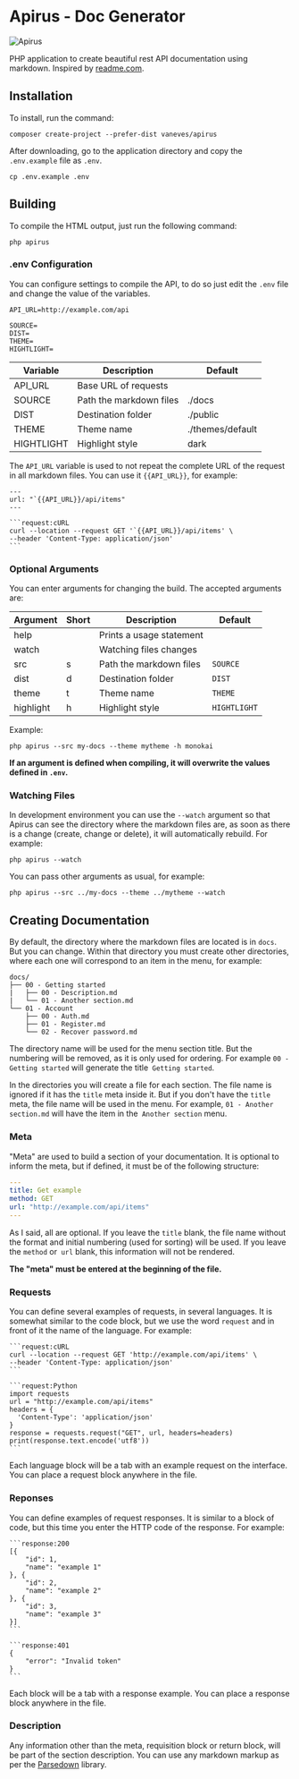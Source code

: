 # Apirus - Doc Generator

![Apirus](https://user-images.githubusercontent.com/146581/82272220-50305680-9950-11ea-92d5-38cbe914d98f.png)

PHP application to create beautiful rest API documentation using markdown. Inspired by [readme.com](https://readme.com/).

## Installation

To install, run the command:

```
composer create-project --prefer-dist vaneves/apirus
```

After downloading, go to the application directory and copy the `.env.example` file as `.env`.

```
cp .env.example .env
```

## Building

To compile the HTML output, just run the following command:

```
php apirus
```

### .env Configuration

You can configure settings to compile the API, to do so just edit the `.env` file and change the value of the variables.

```
API_URL=http://example.com/api

SOURCE=
DIST=
THEME=
HIGHTLIGHT=
```

| Variable   | Description             | Default          |
|------------|-------------------------|------------------|
| API_URL    | Base URL of requests    |                  |
| SOURCE     | Path the markdown files | ./docs           |
| DIST       | Destination folder      | ./public         |
| THEME      | Theme name              | ./themes/default |
| HIGHTLIGHT | Highlight style         | dark             |

The `API_URL` variable is used to not repeat the complete URL of the request in all markdown files. You can use it `{{API_URL}}`, for example:

````
---
url: "`{{API_URL}}/api/items"
---

```request:cURL
curl --location --request GET '`{{API_URL}}/api/items' \
--header 'Content-Type: application/json' 
```
````

### Optional Arguments

You can enter arguments for changing the build. The accepted arguments are:

| Argument  | Short | Description              | Default      |
|-----------|-------|--------------------------|--------------|
| help      |       | Prints a usage statement |              |
| watch     |       | Watching files changes   |              |
| src       | s     | Path the markdown files  | `SOURCE`     |
| dist      | d     | Destination folder       | `DIST`       |
| theme     | t     | Theme name               | `THEME`      |
| highlight | h     | Highlight style          | `HIGHTLIGHT` |

Example:

```
php apirus --src my-docs --theme mytheme -h monokai
```

**If an argument is defined when compiling, it will overwrite the values defined in `.env`.**

### Watching Files

In development environment you can use the `--watch` argument so that Apirus can see the directory where the markdown files are, as soon as there is a change (create, change or delete), it will automatically rebuild. For example:

```
php apirus --watch
```

You can pass other arguments as usual, for example:

```
php apirus --src ../my-docs --theme ../mytheme --watch
```

## Creating Documentation

By default, the directory where the markdown files are located is in `docs`. But you can change. Within that directory you must create other directories, where each one will correspond to an item in the menu, for example:

```
docs/
├── 00 - Getting started
|   ├── 00 - Description.md
|   └── 01 - Another section.md
└── 01 - Account
    ├── 00 - Auth.md
    ├── 01 - Register.md
    └── 02 - Recover password.md
```

The directory name will be used for the menu section title. But the numbering will be removed, as it is only used for ordering. For example `00 - Getting started` will generate the title` Getting started`.

In the directories you will create a file for each section. The file name is ignored if it has the `title` meta inside it. But if you don't have the `title` meta, the file name will be used in the menu. For example, `01 - Another section.md` will have the item in the` Another section` menu.

### Meta

"Meta" are used to build a section of your documentation. It is optional to inform the meta, but if defined, it must be of the following structure:

```yaml
---
title: Get example
method: GET
url: "http://example.com/api/items"
---
```

As I said, all are optional. If you leave the `title` blank, the file name without the format and initial numbering (used for sorting) will be used. If you leave the `method` or` url` blank, this information will not be rendered.

**The "meta" must be entered at the beginning of the file.**

### Requests

You can define several examples of requests, in several languages. It is somewhat similar to the code block, but we use the word `request` and in front of it the name of the language. For example:

````
```request:cURL
curl --location --request GET 'http://example.com/api/items' \
--header 'Content-Type: application/json' 
```
````

````
```request:Python
import requests
url = "http://example.com/api/items"
headers = {
  'Content-Type': 'application/json'
}
response = requests.request("GET", url, headers=headers)
print(response.text.encode('utf8'))
```
````

Each language block will be a tab with an example request on the interface. You can place a request block anywhere in the file.

### Reponses

You can define examples of request responses. It is similar to a block of code, but this time you enter the HTTP code of the response. For example:

````
```response:200
[{
    "id": 1,
    "name": "example 1"
}, {
    "id": 2,
    "name": "example 2"
}, {
    "id": 3,
    "name": "example 3"
}]
```
````

````
```response:401
{
	"error": "Invalid token"
}
```
````

Each block will be a tab with a response example. You can place a response block anywhere in the file.

### Description

Any information other than the meta, requisition block or return block, will be part of the section description. You can use any markdown markup as per the [Parsedown](https://github.com/erusev/parsedown) library.